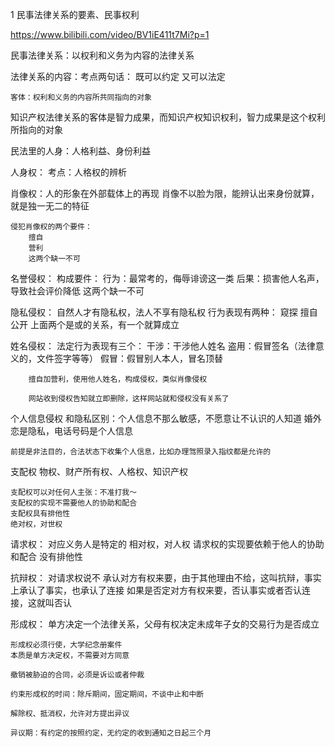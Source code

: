 1 民事法律关系的要素、民事权利


https://www.bilibili.com/video/BV1iE411t7Mi?p=1


民事法律关系：以权利和义务为内容的法律关系

法律关系的内容：考点两句话：
	既可以约定
	又可以法定
	
	客体：权利和义务的内容所共同指向的对象
	
知识产权法律关系的客体是智力成果，而知识产权知识权利，智力成果是这个权利所指向的对象

民法里的人身：人格利益、身份利益

人身权：
	考点：人格权的辨析
	
肖像权：人的形象在外部载体上的再现
	肖像不以脸为限，能辨认出来身份就算，就是独一无二的特征
	
	侵犯肖像权的两个要件：
		擅自
		营利
		这两个缺一不可
		
名誉侵权：
	构成要件：
		行为：最常考的，侮辱诽谤这一类
		后果：损害他人名声，导致社会评价降低
		这两个缺一不可
		
隐私侵权：
	自然人才有隐私权，法人不享有隐私权
	行为表现有两种：
		窥探
		擅自公开
		上面两个是或的关系，有一个就算成立
	
姓名侵权：
	法定行为表现有三个：
		干涉：干涉他人姓名
		盗用：假冒签名（法律意义的，文件签字等等）
		假冒：假冒别人本人，冒名顶替
		
		擅自加营利，使用他人姓名，构成侵权，类似肖像侵权
		
		网站收到侵权告知就立即删除，这样网站就和侵权没有关系了
		
个人信息侵权
	和隐私区别：个人信息不那么敏感，不愿意让不认识的人知道
		婚外恋是隐私，电话号码是个人信息
		
	前提是非法目的，合法状态下收集个人信息，比如办理驾照录入指纹都是允许的
	
支配权
	物权、财产所有权、人格权、知识产权
	
	支配权可以对任何人主张：不准打我～
	支配权的实现不需要他人的协助和配合
	支配权具有排他性
	绝对权，对世权
	
请求权：
	对应义务人是特定的
	相对权，对人权
	请求权的实现要依赖于他人的协助和配合
	没有排他性
	
抗辩权：
	对请求权说不
	承认对方有权来要，由于其他理由不给，这叫抗辩，事实上承认了事实，也承认了连接
	如果是否定对方有权来要，否认事实或者否认连接，这就叫否认
	
形成权：
	单方决定一个法律关系，父母有权决定未成年子女的交易行为是否成立
	
	形成权必须行使，大学纪念册案件
	本质是单方决定权，不需要对方同意
	
	撤销被胁迫的合同，必须是诉讼或者仲裁
	
	约束形成权的时间：除斥期间，固定期间，不谈中止和中断
	
	解除权、抵消权，允许对方提出异议
	
	异议期：有约定的按照约定，无约定的收到通知之日起三个月
	
	
	
	
	
	
	
	
	
	
	
	
	
	
	
	
	
	
	
